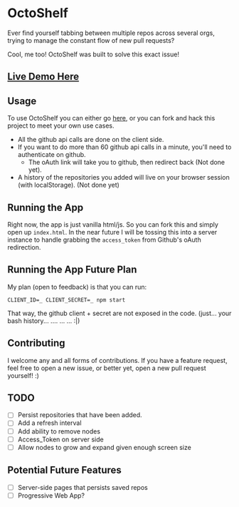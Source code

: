 # OctoShelf

Ever find yourself tabbing between multiple repos across several orgs,
trying to manage the constant flow of new pull requests?

Cool, me too! OctoShelf was built to solve this exact issue!

## [Live Demo Here](http://theirondeveloper.com/octoshelf/)

## Usage

To use OctoShelf you can either go [here](http://theirondeveloper.com/octoshelf/),
or you can fork and hack this project to meet your own use cases.

* All the github api calls are done on the client side.
* If you want to do more than 60 github api calls in a minute, you'll need to authenticate on github.
    * The oAuth link will take you to github, then redirect back (Not done yet).
* A history of the repositories you added will live on your browser session (with localStorage). (Not done yet)

## Running the App

Right now, the app is just vanilla html/js. So you can fork this and simply open up `index.html`.
In the near future I will be tossing this into a server instance to handle grabbing the `access_token`
from Github's oAuth redirection.


## Running the App Future Plan

My plan (open to feedback) is that you can run:

```
CLIENT_ID=_ CLIENT_SECRET=_ npm start
```

That way, the github client + secret are not exposed in the code.
(just... your bash history...  .... ... ... :|)

## Contributing

I welcome any and all forms of contributions. If you have a feature request, feel
free to open a new issue, or better yet, open a new pull request yourself! :)


## TODO

- [ ] Persist repositories that have been added.
- [ ] Add a refresh interval
- [ ] Add ability to remove nodes
- [ ] Access_Token on server side
- [ ] Allow nodes to grow and expand given enough screen size

## Potential Future Features

- [ ] Server-side pages that persists saved repos
- [ ] Progressive Web App?